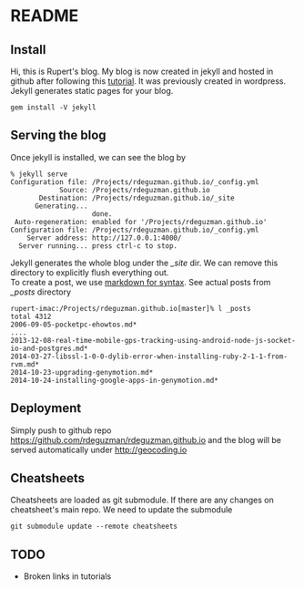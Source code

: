 # README

## Install

Hi, this is Rupert's blog.	 My blog is now created in jekyll and hosted in github after following this [tutorial](http://www.girliemac.com/blog/2013/12/27/wordpress-to-jekyll/). It was previously created in wordpress. Jekyll generates static pages for your blog.
	
	gem install -V jekyll
	
## Serving the blog
	
Once jekyll is installed, we can see the blog by

	% jekyll serve
	Configuration file: /Projects/rdeguzman.github.io/_config.yml
	            Source: /Projects/rdeguzman.github.io
	       Destination: /Projects/rdeguzman.github.io/_site
	      Generating...
	                    done.
	 Auto-regeneration: enabled for '/Projects/rdeguzman.github.io'
	Configuration file: /Projects/rdeguzman.github.io/_config.yml
	    Server address: http://127.0.0.1:4000/
	  Server running... press ctrl-c to stop.
	  
Jekyll generates the whole blog under the *_site* dir.  We can remove this directory to explicitly flush everything out.	  	  
To create a post, we use [markdown for syntax](https://guides.github.com/features/mastering-markdown/). See actual posts from *_posts* directory

	rupert-imac:/Projects/rdeguzman.github.io[master]% l _posts
	total 4312
	2006-09-05-pocketpc-ehowtos.md*
	....
	2013-12-08-real-time-mobile-gps-tracking-using-android-node-js-socket-io-and-postgres.md*
	2014-03-27-libssl-1-0-0-dylib-error-when-installing-ruby-2-1-1-from-rvm.md*
	2014-10-23-upgrading-genymotion.md*
	2014-10-24-installing-google-apps-in-genymotion.md*
	
## Deployment

Simply push to github repo https://github.com/rdeguzman/rdeguzman.github.io and the blog will be served automatically under http://geocoding.io

		

## Cheatsheets	

Cheatsheets are loaded as git submodule.  If there are any changes on cheatsheet's main repo. We need to update the submodule

	git submodule update --remote cheatsheets

## TODO

* Broken links in tutorials		  
